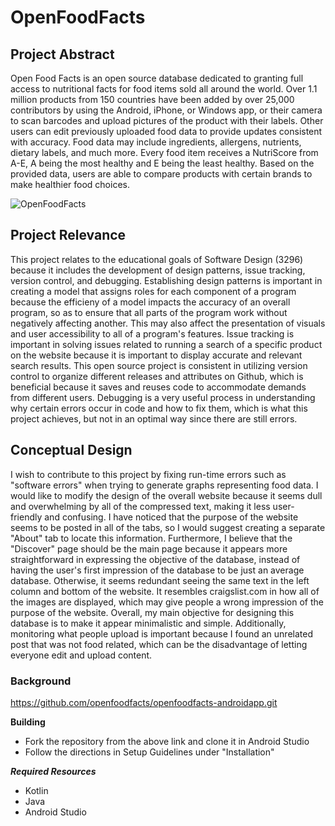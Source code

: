 # OpenFoodFacts

## Project Abstract
Open Food Facts is an open source database dedicated to granting full access to nutritional facts for food items sold all around the world. Over 1.1 million products from 150 countries have been added by over 25,000 contributors by using the Android, iPhone, or Windows app, or their camera to scan barcodes and upload pictures of the product with their labels. Other users can edit previously uploaded food data to provide updates consistent with accuracy. Food data may include ingredients, allergens, nutrients, dietary labels, and much more. Every food item receives a NutriScore from A-E, A being the most healthy and E being the least healthy. Based on the provided data, users are able to compare products with certain brands to make healthier food choices.

![OpenFoodFacts](https://user-images.githubusercontent.com/70284962/108132845-8f2b3e00-7081-11eb-8077-2a8bc899aea2.png)

## Project Relevance
This project relates to the educational goals of Software Design (3296) because it includes the development of design patterns, issue tracking, version control, and debugging. Establishing design patterns is important in creating a model that assigns roles for each component of a program because the efficieny of a model impacts the accuracy of an overall program, so as to ensure that all parts of the program work without negatively affecting another. This may also affect the presentation of visuals and user accessibility to all of a program's features. Issue tracking is important in solving issues related to running a search of a specific product on the website because it is important to display accurate and relevant search results. This open source project is consistent in utilizing version control to organize different releases and attributes on Github, which is beneficial because it saves and reuses code to accommodate demands from different users. Debugging is a very useful process in understanding why certain errors occur in code and how to fix them, which is what this project achieves, but not in an optimal way since there are still errors.

## Conceptual Design
I wish to contribute to this project by fixing run-time errors such as "software errors" when trying to generate graphs representing food data. I would like to modify the design of the overall website because it seems dull and overwhelming by all of the compressed text, making it less user-friendly and confusing. I have noticed that the purpose of the website seems to be posted in all of the tabs, so I would suggest creating a separate "About" tab to locate this information. Furthermore, I believe that the "Discover" page should be the main page because it appears more straightforward in expressing the objective of the database, instead of having the user's first impression of the database to be just an average database. Otherwise, it seems redundant seeing the same text in the left column and bottom of the website. It resembles craigslist.com in how all of the images are displayed, which may give people a wrong impression of the purpose of the website. Overall, my main objective for designing this database is to make it appear minimalistic and simple. Additionally, monitoring what people upload is important because I found an unrelated post that was not food related, which can be the disadvantage of letting everyone edit and upload content. 

### Background 
https://github.com/openfoodfacts/openfoodfacts-androidapp.git


**Building**
- Fork the repository from the above link and clone it in Android Studio
- Follow the directions in Setup Guidelines under "Installation"

***Required Resources***
- Kotlin
- Java
- Android Studio
